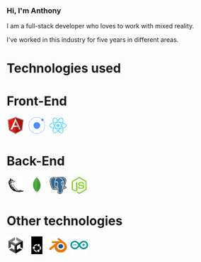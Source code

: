 ### Hi, I'm Anthony

I am a full-stack developer who loves to work with mixed reality.

I've worked in this industry for five years in different areas.

# Technologies used

#  Front-End

  <img src="https://github.com/devicons/devicon/blob/master/icons/angularjs/angularjs-original.svg" title="Angular" alt="Angular" width="40" height="40"/>&nbsp;
  <img src="https://github.com/devicons/devicon/blob/master/icons/ionic/ionic-original.svg" title="Ionic" alt="Ionic" width="40" height="40"/>&nbsp;
  <img src="https://github.com/devicons/devicon/blob/master/icons/react/react-original.svg" title="React" alt="React" width="40" height="40"/>&nbsp;

#  Back-End

  <img src="https://github.com/devicons/devicon/blob/master/icons/flask/flask-original.svg" title="Flask" alt="Flask" width="40" height="40"/>&nbsp;
  <img src="https://github.com/devicons/devicon/blob/master/icons/mongodb/mongodb-original.svg" title="MongoDB" alt="MongoDB" width="40" height="40"/>&nbsp;
  <img src="https://github.com/devicons/devicon/blob/master/icons/postgresql/postgresql-original.svg" title="PostgreSql" alt="PostgreSql" width="40" height="40"/>&nbsp;
  <img src="https://github.com/devicons/devicon/blob/master/icons/nodejs/nodejs-original.svg" title="Nodejs" alt="Nodejs" width="40" height="40"/>&nbsp;

  # Other technologies

 <img src="https://github.com/devicons/devicon/blob/master/icons/unity/unity-original.svg" title="Flask" alt="Flask" width="40" height="40"/>&nbsp;
 <img src="https://github.com/devicons/devicon/blob/master/icons/ubuntu/ubuntu-plain.svg" title="Flask" alt="Flask" width="40" height="40"/>&nbsp;
 <img src="https://github.com/devicons/devicon/blob/master/icons/blender/blender-original.svg" title="Flask" alt="Flask" width="40" height="40"/>&nbsp;
 <img src="https://github.com/devicons/devicon/blob/master/icons/arduino/arduino-original.svg" title="Flask" alt="Flask" width="40" height="40"/>&nbsp;
<!--
**nythocampos/nythocampos** is a ✨ _special_ ✨ repository because its `README.md` (this file) appears on your GitHub profile.

Here are some ideas to get you started:

- 🔭 I’m currently working on ...
- 🌱 I’m currently learning ...
- 👯 I’m looking to collaborate on ...
- 🤔 I’m looking for help with ...
- 💬 Ask me about ...
- 📫 How to reach me: ...
- 😄 Pronouns: ...
- ⚡ Fun fact: ...
-->
